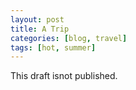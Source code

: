 ```yaml
---
layout: post
title: A Trip
categories: [blog, travel]
tags: [hot, summer]
---
```


This draft isnot published.
